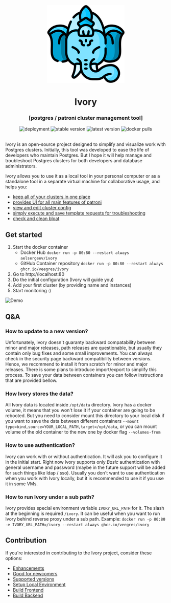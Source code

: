 <div style="text-align: center;" align="center">
   <img src="web/public/ivory.png" alt="logo" />

   # Ivory
   ### [postgres / patroni cluster management tool]

   <img src="https://img.shields.io/github/deployments/veegres/ivory/production" alt="deployment" />
   <img src="https://img.shields.io/docker/v/aelsergeev/ivory/latest?label=stable" alt="stable version" />
   <img src="https://img.shields.io/docker/v/aelsergeev/ivory?label=latest" alt="latest version" />
   <img src="https://img.shields.io/docker/pulls/aelsergeev/ivory" alt="docker pulls" />
</div>

<br>

Ivory is an open-source project designed to simplify and visualize work with Postgres clusters.
Initially, this tool was developed to ease the life of developers who maintain Postgres.
But I hope it will help manage and troubleshoot Postgres clusters for both developers and database administrators.

Ivory allows you to use it as a local tool in your personal computer or as a standalone tool
in a separate virtual machine for collaborative usage, and helps you:
- [keep all of your clusters in one place](doc/clusters.md)
- [provides UI for all main features of patroni](doc/overview.md)
- [view and edit cluster config](doc/config.md)
- [simply execute and save template requests for troubleshooting](doc/instance.md)
- [check and clean bloat](doc/bloat.md)

## Get started
1. Start the docker container
   - Docker Hub `docker run -p 80:80 --restart always aelsergeev/ivory`
   - GitHub Container repository `docker run -p 80:80 --restart always ghcr.io/veegres/ivory`
2. Go to http://localhost:80
3. Do the initial configuration (Ivory will guide you)
4. Add your first cluster (by providing name and instances)
5. Start monitoring :)

![Demo](doc/images/demo.gif)

## Q&A

### How to update to a new version?
Unfortunately, Ivory doesn't guaranty backward compatability between minor and major releases, path releases
are questionable, but usually they contain only bug fixes and some small improvements. You can always check
in the security page backward compatibility between versions. Hence, we recommend to install it from scratch
for minor and major releases. There is some plans to introduce import/export to simplify this process. To save
your data between containers you can follow instructions that are provided bellow.

### How Ivory stores the data?
All Ivory data is located inside `/opt/data` directory. Ivory has a docker volume, it means that you won't
lose it if your container are going to be rebooted. But you need to consider mount this directory to your 
local disk if you want to save the data between different containers 
`--mount type=bind,source=YOUR_LOCAL_PATH,target=/opt/data`, or you can mount volume of the 
old container to the new one by docker flag `--volumes-from`

### How to use authentication?
Ivory can work with or without authentication. It will ask you to configure it in the initial start. Right now
Ivory supports only _Basic_ authentication with general username and password (maybe in the future support
will be added for such things like ldap / sso). Usually you don't want to use authentication when you work 
with Ivory locally, but it is recommended to use it if you use it in some VMs.

### How to run Ivory under a sub path?
Ivory provides special environment variable `IVORY_URL_PATH` for it. The slash at the beginning is required `/ivory`. 
It can be useful when you want to run Ivory behind reverse proxy under a sub path. 
Example: `docker run -p 80:80 -e IVORY_URL_PATH=/ivory --restart always ghcr.io/veegres/ivory`

## Contribution

If you're interested in contributing to the Ivory project, consider these options:

- [Enhancements](https://github.com/veegres/ivory/issues)
- [Good for newcomers](https://github.com/veegres/ivory/issues?q=is%3Aissue+is%3Aopen+label%3A%22good+first+issue%22)
- [Supported versions](SECURITY.md)
- [Setup Local Environment](docker/development/README.md)
- [Build Frontend](web/README.md)
- [Build Backend](service/README.md)

